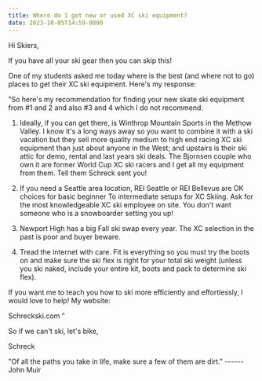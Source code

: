 ```yaml
---
title: Where do I get new or used XC ski equipment?
date: 2023-10-05T14:59-0800
---
```

Hi Skiers,

If you have all your ski gear then you can skip this!

One of my students asked me today where is the best (and where not to go) places to get their XC ski equipment.  Here's my response:

"So here's my recommendation for finding your new skate ski equipment from #1 and 2 and also #3 and 4 which I do not recommend:

1. Ideally, if you can get there, is Winthrop Mountain Sports in the Methow Valley. I know it's a long ways away so you want to combine it with a ski vacation but they sell more quality medium to high end racing XC ski equipment than just about anyone in the West; and upstairs is their ski attic for demo, rental and last years ski deals. The Bjornsen couple who own it are former World Cup XC ski racers and I get all my equipment from them. Tell them Schreck sent you!

2. If you need a Seattle area location, REI Seattle or REI Bellevue are OK choices for basic beginner To intermediate setups for XC Skiing. Ask for the most knowledgeable XC ski employee on site. You don't want someone who is a snowboarder setting you up!

3. Newport High has a big Fall ski swap every year. The XC selection in the past is poor and buyer beware.

4. Tread the internet with care. Fit is everything so you must try the boots on and make sure the ski flex is right for your total ski weight (unless you ski naked, include your entire kit, boots and pack to determine ski flex).

If you want me to teach you how to ski more efficiently and effortlessly, I would love to help! My website:

 Schreckski.com "


So if we can't ski,
let's bike,

Schreck

"Of all the paths you take in life,
make sure a few of them are dirt."
         ------ John Muir
